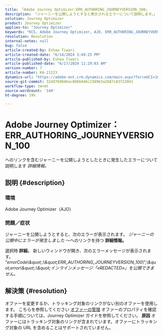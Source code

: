 ```yaml
---
title: 「Adobe Journey Optimizer:ERR_AUTHORING_JOURNEYVERSION_100」
description: 「ジャーニーを公開しようとすると表示されるエラーについて説明します。」
solution: Journey Optimizer
product: Journey Optimizer
applies-to: "Journey Optimizer"
keywords: "KCS, Adobe Journey Optimizer, AJO, ERR_AUTHORING_JOURNEYVERSION_100, ジャーニーの公開"
resolution: Resolution
internal-notes: null
bug: false
article-created-by: Eshaa Tiwari
article-created-date: "6/14/2024 3:49:25 PM"
article-published-by: Eshaa Tiwari
article-published-date: "6/17/2024 11:29:03 AM"
version-number: 7
article-number: KA-21223
dynamics-url: "https://adobe-ent.crm.dynamics.com/main.aspx?forceUCI=1&pagetype=entityrecord&etn=knowledgearticle&id=372117a9-652a-ef11-840a-6045bd029b18"
source-git-commit: 3249769846ac88664d6c238963a2687c83f22041
workflow-type: tm+mt
source-wordcount: '149'
ht-degree: 19%

---
```


# Adobe Journey Optimizer：ERR_AUTHORING_JOURNEYVERSION_100


へのリンクを含むジャーニーを公開しようとしたときに発生したエラーについて説明します *詳細情報。*

## 説明 {#description}


### <b>環境</b>

Adobe Journey Optimizer（AJO）

### <b>問題／症状</b>

ジャーニーを公開しようとすると、次のエラーが表示されます。 *ジャーニーの公開中にエラーが発生しました* ～へのリンクを持つ <b>詳細情報。</b>

選択時 <b>詳細、</b> 新しいウィンドウが開き、次のエラーメッセージが表示されます。
*&quot;errorCode\\\&quot;:\\\&quot;ERR_AUTHORING_JOURNEYVERSION_100\\&quot;,\\\&quot;error\\\&quot;:\\\&quot;インラインメッセージ「«REDACTED»」を公開できません。*

## 解決策 {#resolution}


オファーを変更するか、トラッキング対象のリンクがない別のオファーを使用します。 こちらを参照してください [オファーの管理](https://experienceleague.adobe.com/docs/journey-optimizer/using/offer-decisioning/managing-offers-in-the-offer-library/configure-offers/creating-personalized-offers.html?lang=ja#offer-list) オファーのプロパティを確認する手順については、Journey Optimizer ガイドを参照してください。
<b>原因</b>
オファーにはトラッキング対象のリンクが含まれています。オファーにトラッキング対象の URL を含めることはサポートされていません。
